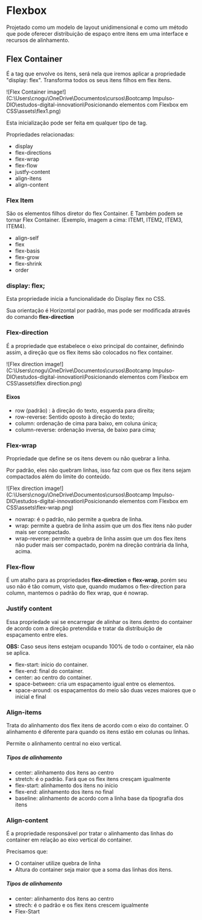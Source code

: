 # Flexbox

Projetado como um modelo de layout unidimensional e como um método que pode oferecer distribuição de espaço entre itens em uma interface e recursos de alinhamento.



## Flex Container

É a tag que envolve os itens, será nela que iremos aplicar a propriedade "display: flex". Transforma todos os seus itens filhos em flex itens.



![Flex Container image!](C:\Users\cnogu\OneDrive\Documentos\cursos\Bootcamp Impulso-DIO\estudos-digital-innovation\Posicionando elementos com Flexbox em CSS\assets\flex1.png)





Esta inicialização pode ser feita em qualquer tipo de tag.



Propriedades relacionadas:

- display				
- flex-directions
- flex-wrap
- flex-flow
- justfy-content
- align-itens
- align-content





### Flex Item

São os elementos filhos diretor do flex Container. E Também podem se tornar Flex Container.  (Exemplo, imagem a cima: ITEM1, ITEM2, ITEM3, ITEM4).



- align-self
- flex
- flex-basis
- flex-grow
- flex-shrink
- order



### display: flex;

Esta propriedade inicia a funcionalidade do Display flex no CSS.

Sua orientação é Horizontal por padrão, mas pode ser modificada através do comando  **flex-direction**



### Flex-direction

É a propriedade que estabelece o eixo principal do container, definindo assim, a direção que os flex items são colocados no flex container.

![Flex direction image!](C:\Users\cnogu\OneDrive\Documentos\cursos\Bootcamp Impulso-DIO\estudos-digital-innovation\Posicionando elementos com Flexbox em CSS\assets\flex direction.png)

#### Eixos

- row (padrão) : à direção do texto, esquerda para direita;
- row-reverse: Sentido oposto à direção do texto;
- column: ordenação de cima para baixo, em coluna única;
- column-reverse: ordenação inversa, de baixo para cima;



### Flex-wrap

Propriedade que define se os itens devem ou não quebrar a linha. 

Por padrão, eles não quebram linhas, isso faz com que os flex itens sejam compactados além do limite do conteúdo.



![Flex direction image!](C:\Users\cnogu\OneDrive\Documentos\cursos\Bootcamp Impulso-DIO\estudos-digital-innovation\Posicionando elementos com Flexbox em CSS\assets\flex-wrap.png)



- nowrap: é o padrão, não permite a quebra de linha.
- wrap: permite a quebra de linha assim que um dos flex itens não puder mais ser compactado.
- wrap-reverse: permite a quebra de linha assim que um dos flex itens não puder mais ser compactado, porém na direção contrária da linha, acima.



### Flex-flow

É um atalho para as propriedades **flex-direction** e **flex-wrap**, porém seu uso não é tão comum, visto que, quando mudamos o flex-direction para column, mantemos o padrão do flex wrap, que é nowrap.



###  Justify content

Essa propriedade vai se encarregar de alinhar os itens dentro do container de acordo com a direção pretendida e tratar da distribuição de espaçamento entre eles. 

**OBS:** Caso seus itens estejam ocupando 100% de todo o container, ela não se aplica.



- flex-start: início do container.
- flex-end: final do container.
- center: ao centro do container.
- space-between: cria um espaçamento igual entre os elementos.
- space-around: os espaçamentos do meio são duas vezes maiores que o inicial e final



### Align-items

Trata do alinhamento dos flex itens de acordo com o eixo do container. O alinhamento é diferente para quando os itens estão em colunas ou linhas.

Permite o alinhamento central no eixo vertical.

##### Tipos de alinhamento

- center: alinhamento dos itens ao centro
- stretch: é o padrão. Fará que os flex itens cresçam igualmente
- flex-start: alinhamento dos itens no início
- flex-end: alinhamento dos itens no final
- baseline: alinhamento de acordo com a linha base da tipografia dos itens



### Align-content

É a propriedade responsável por tratar o alinhamento das linhas do container em relação ao eixo vertical do container.

Precisamos que:

- O container utilize quebra de linha
- Altura do container seja maior que a soma das linhas dos itens.

##### Tipos de alinhamento

- center: alinhamento dos itens ao centro
- strech: é o padrão e os flex itens crescem igualmente
- Flex-Start





